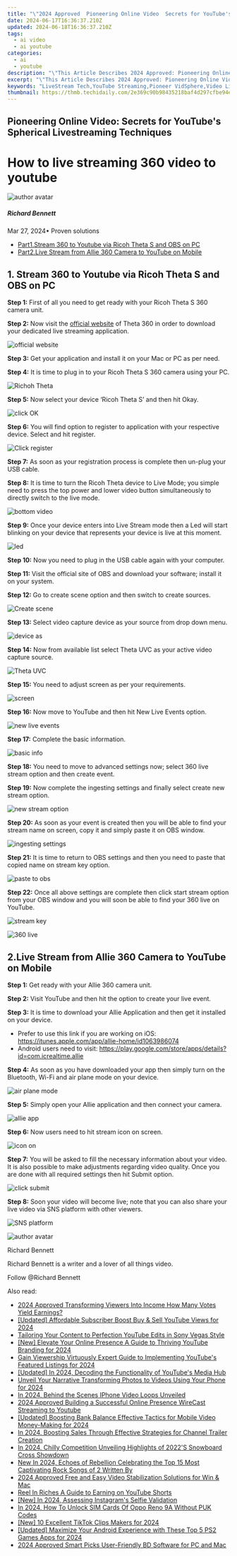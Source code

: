 ```yaml
---
title: "\"2024 Approved  Pioneering Online Video  Secrets for YouTube's Spherical Livestreaming Techniques\""
date: 2024-06-17T16:36:37.210Z
updated: 2024-06-18T16:36:37.210Z
tags:
  - ai video
  - ai youtube
categories:
  - ai
  - youtube
description: "\"This Article Describes 2024 Approved: Pioneering Online Video: Secrets for YouTube's Spherical Livestreaming Techniques\""
excerpt: "\"This Article Describes 2024 Approved: Pioneering Online Video: Secrets for YouTube's Spherical Livestreaming Techniques\""
keywords: "LiveStream Tech,YouTube Streaming,Pioneer VidSphere,Video Livestream Secrets,Online Video Innovation,YouTube Spherical Stream,Advanced Video Broadcasting"
thumbnail: https://thmb.techidaily.com/2e369c90b98435218baf4d297cfbe94e377c61af5c1d1c6b298751c3dd981af2.jpg
---
```


## Pioneering Online Video: Secrets for YouTube's Spherical Livestreaming Techniques

# How to live streaming 360 video to youtube

![author avatar](https://images.wondershare.com/filmora/article-images/richard-bennett.jpg)

##### Richard Bennett

 Mar 27, 2024• Proven solutions

* [Part1.Stream 360 to Youtube via Ricoh Theta S and OBS on PC](#part1)
* [Part2.Live Stream from Allie 360 Camera to YouTube on Mobile](#part2)

## 1\. Stream 360 to Youtube via Ricoh Theta S and OBS on PC

**Step 1:** First of all you need to get ready with your Ricoh Theta S 360 camera unit.

**Step 2:** Now visit the [official website](https://theta360.com/en/support/download/) of Theta 360 in order to download your dedicated live streaming application.

![official website](https://images.wondershare.com/filmora/article-images/official-website.jpg)

**Step 3:** Get your application and install it on your Mac or PC as per need.

**Step 4:** It is time to plug in to your Ricoh Theta S 360 camera using your PC.

![Richoh Theta](https://images.wondershare.com/filmora/article-images/richoh-theta.jpg)

**Step 5:** Now select your device ‘Ricoh Theta S’ and then hit Okay.

![click OK](https://images.wondershare.com/filmora/article-images/click-ok.jpg)

**Step 6:**  You will find option to register to application with your respective device. Select and hit register.

![Click register](https://images.wondershare.com/filmora/article-images/click-register.jpg)

**Step 7:** As soon as your registration process is complete then un-plug your USB cable.

**Step 8:** It is time to turn the Ricoh Theta device to Live Mode; you simple need to press the top power and lower video button simultaneously to directly switch to the live mode.

![bottom video](https://images.wondershare.com/filmora/article-images/bottom-video.jpg)

**Step 9:** Once your device enters into Live Stream mode then a Led will start blinking on your device that represents your device is live at this moment.

![led](https://images.wondershare.com/filmora/article-images/led.jpg)

**Step 10:** Now you need to plug in the USB cable again with your computer.

**Step 11:** Visit the official site of OBS and download your software; install it on your system.

**Step 12:** Go to create scene option and then switch to create sources.

![Create scene](https://images.wondershare.com/filmora/article-images/create-scene.jpg)

**Step 13:** Select video capture device as your source from drop down menu.

![device as](https://images.wondershare.com/filmora/article-images/device-as.jpg)

**Step 14:** Now from available list select Theta UVC as your active video capture source.

![Theta UVC](https://images.wondershare.com/filmora/article-images/theta-uvc.jpg)

**Step 15:** You need to adjust screen as per your requirements.

![screen](https://images.wondershare.com/filmora/article-images/screen.jpg)

**Step 16:** Now move to YouTube and then hit New Live Events option.

![new live events](https://images.wondershare.com/filmora/article-images/new-live-events.jpg)

**Step 17:** Complete the basic information.

![basic info](https://images.wondershare.com/filmora/article-images/basic-info.jpg)

**Step 18:** You need to move to advanced settings now; select 360 live stream option and then create event.

**Step 19:** Now complete the ingesting settings and finally select create new stream option.

![new stream option](https://images.wondershare.com/filmora/article-images/new-stream-option.jpg)

**Step 20:** As soon as your event is created then you will be able to find your stream name on screen, copy it and simply paste it on OBS window.

![ingesting settings](https://images.wondershare.com/filmora/article-images/ingesting-settings.jpg)

**Step 21:** It is time to return to OBS settings and then you need to paste that copied name on stream key option.

![paste to obs](https://images.wondershare.com/filmora/article-images/paste-to-obs.jpg)

**Step 22:** Once all above settings are complete then click start stream option from your OBS window and you will soon be able to find your 360 live on YouTube.

![stream key](https://images.wondershare.com/filmora/article-images/stream-key.jpg)

![360 live](https://images.wondershare.com/filmora/article-images/360-live.jpg)

## 2.Live Stream from Allie 360 Camera to YouTube on Mobile

**Step 1:** Get ready with your Allie 360 camera unit.

**Step 2:** Visit YouTube and then hit the option to create your live event.

**Step 3:** It is time to download your Allie Application and then get it installed on your device.

* Prefer to use this link if you are working on iOS: <https://itunes.apple.com/app/allie-home/id1063986074>
* Android users need to visit: <https://play.google.com/store/apps/details?id=com.icrealtime.allie>

**Step 4:** As soon as you have downloaded your app then simply turn on the Bluetooth, Wi-Fi and air plane mode on your device.

![air plane mode](https://images.wondershare.com/filmora/article-images/air-plane-mode.jpg)

**Step 5:** Simply open your Allie application and then connect your camera.

![allie app](https://images.wondershare.com/filmora/article-images/allie-app.jpg)

**Step 6:** Now users need to hit stream icon on screen.

![icon on](https://images.wondershare.com/filmora/article-images/icon-on.jpg)

**Step 7:** You will be asked to fill the necessary information about your video. It is also possible to make adjustments regarding video quality. Once you are done with all required settings then hit Submit option.

![click submit](https://images.wondershare.com/filmora/article-images/click-submit.jpg)

**Step 8:** Soon your video will become live; note that you can also share your live video via SNS platform with other viewers.

![SNS platform](https://images.wondershare.com/filmora/article-images/sns-platform.jpg)

![author avatar](https://images.wondershare.com/filmora/article-images/richard-bennett.jpg)

Richard Bennett

Richard Bennett is a writer and a lover of all things video.

Follow @Richard Bennett


<ins class="adsbygoogle"
     style="display:block"
     data-ad-format="autorelaxed"
     data-ad-client="ca-pub-7571918770474297"
     data-ad-slot="1223367746"></ins>



<ins class="adsbygoogle"
     style="display:block"
     data-ad-client="ca-pub-7571918770474297"
     data-ad-slot="8358498916"
     data-ad-format="auto"
     data-full-width-responsive="true"></ins>

<span class="atpl-alsoreadstyle">Also read:</span>
<div><ul>
<li><a href="https://youtube-docs.techidaily.com/approved-transforming-viewers-into-income-how-many-votes-yield-earnings/"><u>2024 Approved  Transforming Viewers Into Income  How Many Votes Yield Earnings?</u></a></li>
<li><a href="https://youtube-docs.techidaily.com/ed-affordable-subscriber-boost-buy-and-sell-youtube-views-for-2024/"><u>[Updated] Affordable Subscriber Boost  Buy & Sell YouTube Views for 2024</u></a></li>
<li><a href="https://youtube-docs.techidaily.com/ring-your-content-to-perfection-youtube-edits-in-sony-vegas-style/"><u>Tailoring Your Content to Perfection  YouTube Edits in Sony Vegas Style</u></a></li>
<li><a href="https://youtube-docs.techidaily.com/levate-your-online-presence-a-guide-to-thriving-youtube-branding-for-2024/"><u>[New] Elevate Your Online Presence  A Guide to Thriving YouTube Branding for 2024</u></a></li>
<li><a href="https://youtube-docs.techidaily.com/viewership-virtuously-expert-guide-to-implementing-youtubes-featured-listings-for-2024/"><u>Gain Viewership Virtuously  Expert Guide to Implementing YouTube's Featured Listings for 2024</u></a></li>
<li><a href="https://youtube-docs.techidaily.com/ed-in-2024-decoding-the-functionality-of-youtubes-media-hub/"><u>[Updated] In 2024, Decoding the Functionality of YouTube's Media Hub</u></a></li>
<li><a href="https://youtube-docs.techidaily.com/l-your-narrative-transforming-photos-to-videos-using-your-phone-for-2024/"><u>Unveil Your Narrative  Transforming Photos to Videos Using Your Phone for 2024</u></a></li>
<li><a href="https://youtube-docs.techidaily.com/24-behind-the-scenes-iphone-video-loops-unveiled/"><u>In 2024, Behind the Scenes  IPhone Video Loops Unveiled</u></a></li>
<li><a href="https://youtube-docs.techidaily.com/approved-building-a-successful-online-presence-wirecast-streaming-to-youtube/"><u>2024 Approved  Building a Successful Online Presence  WireCast Streaming to Youtube</u></a></li>
<li><a href="https://youtube-docs.techidaily.com/ed-boosting-bank-balance-effective-tactics-for-mobile-video-money-making-for-2024/"><u>[Updated] Boosting Bank Balance  Effective Tactics for Mobile Video Money-Making for 2024</u></a></li>
<li><a href="https://youtube-clips.techidaily.com/in-2024-boosting-sales-through-effective-strategies-for-channel-trailer-creation/"><u>In 2024, Boosting Sales Through Effective Strategies for Channel Trailer Creation</u></a></li>
<li><a href="https://extra-resources.techidaily.com/in-2024-chilly-competition-unveiling-highlights-of-2022s-snowboard-cross-showdown/"><u>In 2024, Chilly Competition  Unveiling Highlights of 2022'S Snowboard Cross Showdown</u></a></li>
<li><a href="https://sound-optimizing.techidaily.com/new-in-2024-echoes-of-rebellion-celebrating-the-top-15-most-captivating-rock-songs-of-2-written-by/"><u>New In 2024, Echoes of Rebellion Celebrating the Top 15 Most Captivating Rock Songs of 2 Written By</u></a></li>
<li><a href="https://ai-vdieo-software.techidaily.com/2024-approved-free-and-easy-video-stabilization-solutions-for-win-and-mac/"><u>2024 Approved Free and Easy Video Stabilization Solutions for Win & Mac</u></a></li>
<li><a href="https://youtube-clips.techidaily.com/reel-in-riches-a-guide-to-earning-on-youtube-shorts/"><u>Reel In Riches  A Guide to Earning on YouTube Shorts</u></a></li>
<li><a href="https://instagram-video-recordings.techidaily.com/new-in-2024-assessing-instagrams-selfie-validation/"><u>[New] In 2024, Assessing Instagram's Selfie Validation</u></a></li>
<li><a href="https://sim-unlock.techidaily.com/in-2024-how-to-unlock-sim-cards-of-oppo-reno-9a-without-puk-codes-by-drfone-android/"><u>In 2024, How To Unlock SIM Cards Of Oppo Reno 9A Without PUK Codes</u></a></li>
<li><a href="https://tiktok-clips.techidaily.com/new-10-excellent-tiktok-clips-makers-for-2024/"><u>[New] 10 Excellent TikTok Clips Makers for 2024</u></a></li>
<li><a href="https://screen-video-capture.techidaily.com/updated-maximize-your-android-experience-with-these-top-5-ps2-games-apps-for-2024/"><u>[Updated] Maximize Your Android Experience with These Top 5 PS2 Games Apps for 2024</u></a></li>
<li><a href="https://extra-approaches.techidaily.com/2024-approved-smart-picks-user-friendly-bd-software-for-pc-and-mac/"><u>2024 Approved  Smart Picks  User-Friendly BD Software for PC and Mac</u></a></li>
</ul></div>
